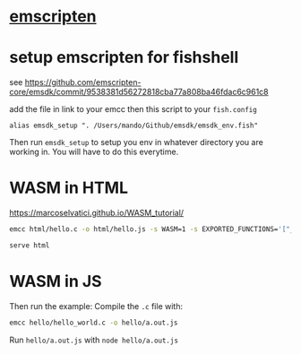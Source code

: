 # [emscripten](https://emscripten.org/index.html)

# setup emscripten for fishshell

see https://github.com/emscripten-core/emsdk/commit/9538381d56272818cba77a808ba46fdac6c961c8

add the file in link to your emcc then this script to your `fish.config`

```fish
alias emsdk_setup ". /Users/mando/Github/emsdk/emsdk_env.fish"
```

Then run `emsdk_setup` to setup you env in whatever directory you are working in. You will have to do this everytime.

# WASM in HTML

https://marcoselvatici.github.io/WASM_tutorial/

```sh
emcc html/hello.c -o html/hello.js -s WASM=1 -s EXPORTED_FUNCTIONS='["_fib"]' -s EXTRA_EXPORTED_RUNTIME_METHODS='["cwrap"]'
```

```sh
serve html
```

# WASM in JS
Then run the example:
Compile the `.c` file with:
```sh
emcc hello/hello_world.c -o hello/a.out.js
```

Run `hello/a.out.js` with `node hello/a.out.js`
